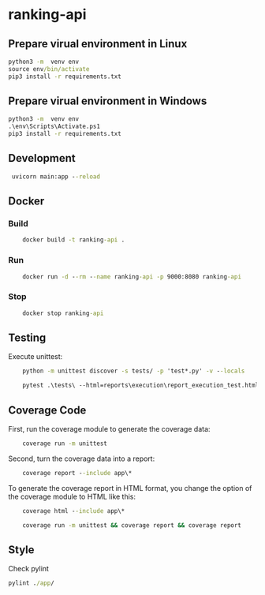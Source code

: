 # ranking-api

## Prepare virual environment in Linux

```cmd
python3 -m  venv env
source env/bin/activate
pip3 install -r requirements.txt
```

## Prepare virual environment in Windows

```cmd
python3 -m  venv env
.\env\Scripts\Activate.ps1
pip3 install -r requirements.txt
```

## Development

```cmd
 uvicorn main:app --reload
```

## Docker

### Build

```cmd
    docker build -t ranking-api .
```

### Run

```cmd
    docker run -d --rm --name ranking-api -p 9000:8080 ranking-api
```

### Stop

```cmd
    docker stop ranking-api
```

## Testing

Execute unittest:

```cmd
    python -m unittest discover -s tests/ -p 'test*.py' -v --locals
```


```cmd
    pytest .\tests\ --html=reports\execution\report_execution_test.html
```

## Coverage Code

First, run the coverage module to generate the coverage data:

```cmd
    coverage run -m unittest
```

Second, turn the coverage data into a report:

```cmd
    coverage report --include app\*
```

To generate the coverage report in HTML format, you change the option of the coverage module to HTML like this:

```cmd
    coverage html --include app\*
```

```cmd
    coverage run -m unittest && coverage report && coverage report
```

## Style

Check pylint

```cmd
pylint ./app/
```
